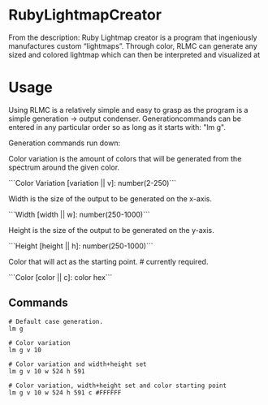 # RubyLightmapCreator
From the description: Ruby Lightmap creator is a program that ingeniously manufactures custom “lightmaps”. Through color, RLMC can generate any sized and colored lightmap which can then be interpreted and visualized at

# Usage
Using RLMC is a relatively simple and easy to grasp as the program is a simple generation -> output condenser. Generationcommands can be entered in any particular order so as long as it starts with: "lm g".

Generation commands run down:
<p>Color variation is the amount of colors that will be generated from the spectrum around the given color.</p>
 ```Color Variation [variation || v]: number(2-250)```
<p>Width is the size of the output to be generated on the x-axis.</p> 
 ```Width           [width     || w]: number(250-1000)```
<p>Height is the size of the output to be generated on the y-axis.</p>
 ```Height          [height    || h]: number(250-1000)```
<p>Color that will act as the starting point. # currently required.</p> 
 ```Color           [color     || c]: color hex```

## Commands
```
# Default case generation.
lm g
```
```
# Color variation 
lm g v 10
```
```
# Color variation and width+height set
lm g v 10 w 524 h 591
```
```
# Color variation, width+height set and color starting point
lm g v 10 w 524 h 591 c #FFFFFF
```
